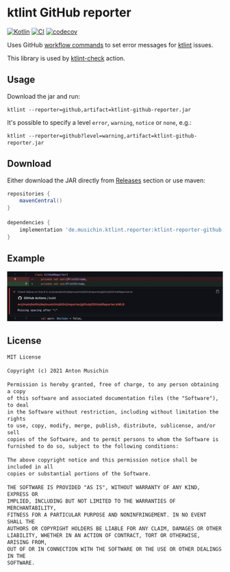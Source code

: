 # ktlint GitHub reporter
[![Kotlin](https://img.shields.io/badge/Kotlin-1.7.22-blue.svg)](http://kotlinlang.org)
[![CI](https://github.com/musichin/ktlint-github-reporter/actions/workflows/ci.yml/badge.svg)](https://github.com/musichin/ktlint-github-reporter/actions/workflows/ci.yml)
[![codecov](https://codecov.io/gh/musichin/ktlint-github-reporter/branch/main/graph/badge.svg?token=I2LXI4OUBT)](https://codecov.io/gh/musichin/ktlint-github-reporter)

Uses GitHub [workflow commands](https://docs.github.com/en/actions/reference/workflow-commands-for-github-actions#setting-an-error-message) to set error messages for [ktlint](https://ktlint.github.io/) issues.

This library is used by [ktlint-check](https://github.com/musichin/ktlint-check) action.

## Usage
Download the jar and run:
```
ktlint --reporter=github,artifact=ktlint-github-reporter.jar
```

It's possible to specify a level `error`, `warning`, `notice` or `none`, e.g.:
```
ktlint --reporter=github?level=warning,artifact=ktlint-github-reporter.jar
```

## Download
Either download the JAR directly from [Releases](https://github.com/musichin/ktlint-github-reporter/releases) section or use maven:
```groovy
repositories {
    mavenCentral()
}

dependencies {
    implementation 'de.musichin.ktlint.reporter:ktlint-reporter-github:x.y.z'
}
```

## Example
![](example.jpg)

## License

    MIT License

    Copyright (c) 2021 Anton Musichin

    Permission is hereby granted, free of charge, to any person obtaining a copy
    of this software and associated documentation files (the "Software"), to deal
    in the Software without restriction, including without limitation the rights
    to use, copy, modify, merge, publish, distribute, sublicense, and/or sell
    copies of the Software, and to permit persons to whom the Software is
    furnished to do so, subject to the following conditions:

    The above copyright notice and this permission notice shall be included in all
    copies or substantial portions of the Software.

    THE SOFTWARE IS PROVIDED "AS IS", WITHOUT WARRANTY OF ANY KIND, EXPRESS OR
    IMPLIED, INCLUDING BUT NOT LIMITED TO THE WARRANTIES OF MERCHANTABILITY,
    FITNESS FOR A PARTICULAR PURPOSE AND NONINFRINGEMENT. IN NO EVENT SHALL THE
    AUTHORS OR COPYRIGHT HOLDERS BE LIABLE FOR ANY CLAIM, DAMAGES OR OTHER
    LIABILITY, WHETHER IN AN ACTION OF CONTRACT, TORT OR OTHERWISE, ARISING FROM,
    OUT OF OR IN CONNECTION WITH THE SOFTWARE OR THE USE OR OTHER DEALINGS IN THE
    SOFTWARE.

